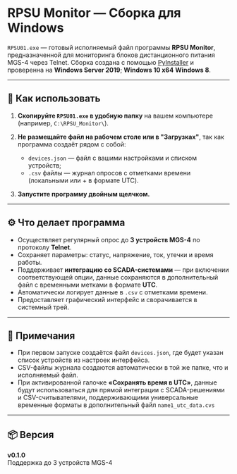 # RPSU Monitor — Сборка для Windows

`RPSU01.exe` — готовый исполняемый файл программы **RPSU Monitor**, предназначенной для мониторинга блоков дистанционного питания MGS-4 через Telnet. Сборка создана с помощью [PyInstaller](https://www.pyinstaller.org/) и проверенна на **Windows Server 2019**; **Windows 10 x64** **Windows 8**.

---

## 🚀 Как использовать

1. **Скопируйте `RPSU01.exe` в удобную папку** на вашем компьютере (например, `С:\RPSU_Monitor\`).
2. **Не размещайте файл на рабочем столе или в "Загрузках"**, так как программа создаёт рядом с собой:
   - `devices.json` — файл с вашими настройками и списком устройств;
   - `.csv` файлы — журнал опросов с отметками времени (локальными или + в формате UTC).

3. **Запустите программу двойным щелчком.**

---

## ⚙️ Что делает программа

- Осуществляет регулярный опрос до **3 устройств MGS-4** по протоколу **Telnet**.
- Сохраняет параметры: статус, напряжение, ток, утечки и время работы.
- Поддерживает **интеграцию со SCADA-системами** — при включении соответствующей опции, данные сохраняются в дополнительный файл с временными метками в формате **UTC**.
- Автоматически логирует данные в `.csv` с отметками времени.
- Предоставляет графический интерфейс и сворачивается в системный трей.

---

## 📝 Примечания

- При первом запуске создаётся файл `devices.json`, где будет указан список устройств из настроек интерфейса.
- CSV-файлы журнала создаются автоматически в той же папке, что и исполняемый файл.
- При активированной галочке **«Сохранять время в UTC»**, данные будут использоваться для прямой интеграции с SCADA-решениями и CSV-считывателями, поддерживающими универсальные временные форматы в дополнительный файл `name1_utc_data.cvs`

---

## 📦 Версия

**v0.1.0**  
Поддержка до 3 устройств MGS-4
